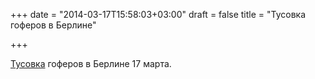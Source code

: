 +++
date = "2014-03-17T15:58:03+03:00"
draft = false
title = "Тусовка гоферов в Берлине"

+++

<p><a href="http://blog.anynines.com/gophers-meet-in-berlin/">Тусовка</a> гоферов в Берлине 17 марта.</p>

